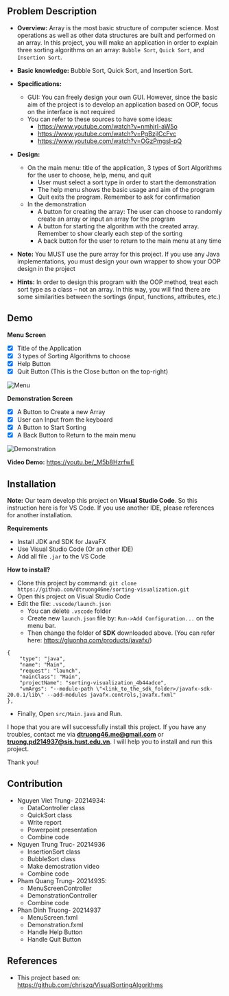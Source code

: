 ## Problem Description
* **Overview:** Array is the most basic structure of computer science. Most operations as well as other 
data structures are built and performed on an array. In this project, you will make an application in 
order to explain three sorting algorithms on an array: `Bubble Sort`, `Quick Sort`, and `Insertion Sort`.

* **Basic knowledge:** Bubble Sort, Quick Sort, and Insertion Sort.

* **Specifications:**
    - GUI: You can freely design your own GUI. However, since the basic aim of the project is to develop an application based on OOP, focus on the interface is not required
    - You can refer to these sources to have some ideas: 
        - https://www.youtube.com/watch?v=nmhjrI-aW5o
        - https://www.youtube.com/watch?v=PgBzjlCcFvc
        - https://www.youtube.com/watch?v=OGzPmgsI-pQ
* **Design:**
    - On the main menu: title of the application, 3 types of Sort Algorithms for the user to choose, help, menu, and quit
        - User must select a sort type in order to start the demonstration
        - The help menu shows the basic usage and aim of the program
        - Quit exits the program. Remember to ask for confirmation
    - In the demonstration
        - A button for creating the array: The user can choose to randomly create an array or input an array for the program
        - A button for starting the algorithm with the created array. Remember to show clearly each step of the sorting
        - A back button for the user to return to the main menu at any time
* **Note:** You MUST use the pure array for this project. If you use any Java implementations, you must 
design your own wrapper to show your OOP design in the project
* **Hints:** In order to design this program with the OOP method, treat each sort type as a class – not an array. 
In this way, you will find there are some similarities between the sortings (input, functions, attributes, etc.)

## Demo
**Menu Screen**
- [x] Title of the Application
- [x] 3 types of Sorting Algorithms to choose
- [x] Help Button
- [x] Quit Button (This is the Close button on the top-right)

![Menu](/design/gui/Menu.png)

**Demonstration Screen**
- [x] A Button to Create a new Array
- [x] User can Input from the keyboard
- [x] A Button to Start Sorting
- [x] A Back Button to Return to the main menu

![Demonstration](/design/gui/Demonstration.png)

**Video Demo:** https://youtu.be/_M5b8HzrfwE

## Installation
**Note:** Our team develop this project on **Visual Studio Code**. So this instruction here is for VS Code. If you use another IDE, please references for another installation.

**Requirements**
- Install JDK and SDK for JavaFX
- Use Visual Studio Code (Or an other IDE)
- Add all file `.jar` to the VS Code

**How to install?**
- Clone this project by command:
`git clone https://github.com/dtruong46me/sorting-visualization.git`
- Open this project on Visual Studio Code
- Edit the file: `.vscode/launch.json`
    - You can delete `.vscode` folder
    - Create new `launch.json` file by: `Run->Add Configuration...` on the menu bar.
    - Then change the folder of **SDK** downloaded above. (You can refer here: https://gluonhq.com/products/javafx/)
```
{
    "type": "java",
    "name": "Main",
    "request": "launch",
    "mainClass": "Main",
    "projectName": "sorting-visualization_4b44adce",
    "vmArgs": "--module-path \"<link_to_the_sdk_folder>/javafx-sdk-20.0.1/lib\" --add-modules javafx.controls,javafx.fxml"
},
```
- Finally, Open `src/Main.java` and Run.

I hope that you are will successfully install this project. If you have any troubles, contact me via **dtruong46.me@gmail.com** or **truong.pd214937@sis.hust.edu.vn**. I will help you to install and run this project.

Thank you!

## Contribution
* Nguyen Viet Trung- 20214934:
    - DataController class
    - QuickSort class
    -	Write report
    -	Powerpoint presentation
    -	Combine code
* Nguyen Trung Truc- 20214936
    -	InsertionSort class
    -	BubbleSort class
    -	Make demostration video
    -	Combine code
* Pham Quang Trung- 20214935:
    -	MenuScreenController 
    -	DemonstrationController
    -	Combine code
* Phan Dinh Truong- 20214937
    -	MenuScreen.fxml
    -	Demonstration.fxml
    -	Handle Help Button
    -	Handle Quit Button
## References
* This project based on: https://github.com/chriszq/VisualSortingAlgorithms

